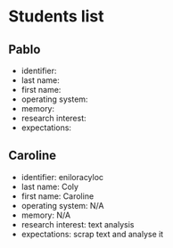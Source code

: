 # Students list

## Pablo

- identifier:
- last name:
- first name:
- operating system:
- memory:
- research interest:
- expectations: 


## Caroline
- identifier: eniloracyloc
- last name: Coly
- first name: Caroline
- operating system: N/A
- memory: N/A
- research interest: text analysis
- expectations: scrap text and analyse it
